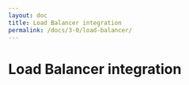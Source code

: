 ```yaml
---
layout: doc
title: Load Balancer integration
permalink: /docs/3-0/load-balancer/
---
```


Load Balancer integration
=========================